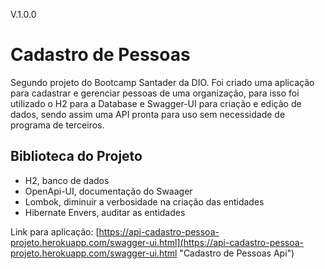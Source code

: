 V.1.0.0

# **Cadastro de Pessoas**

Segundo projeto do Bootcamp Santader da DIO. Foi criado uma aplicação para cadastrar e gerenciar pessoas de uma organização, para isso foi utilizado o H2 para a Database e Swagger-UI para criação e edição de dados, sendo assim uma API pronta para uso sem necessidade de programa de terceiros.

## **Biblioteca do Projeto**

* H2, banco de dados
* OpenApi-UI, documentação do Swaager
* Lombok, diminuir a verbosidade na criação das entidades
* Hibernate Envers, auditar as entidades

Link para aplicação: [https://api-cadastro-pessoa-projeto.herokuapp.com/swagger-ui.html](https://api-cadastro-pessoa-projeto.herokuapp.com/swagger-ui.html "Cadastro de Pessoas Api")

